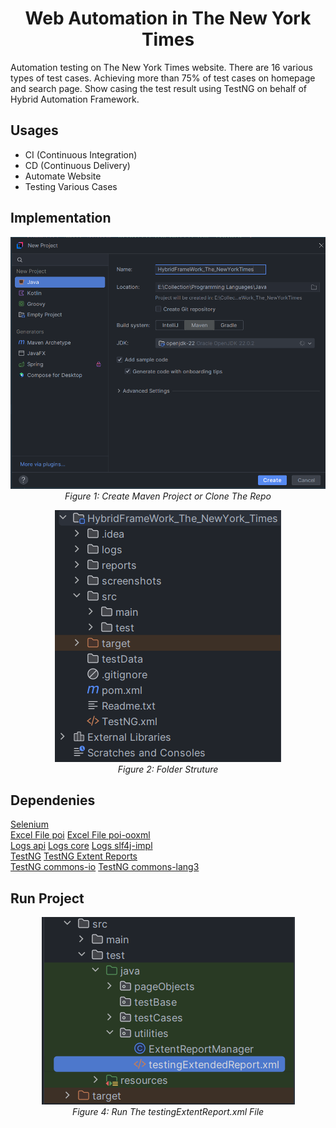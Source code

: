 <h1 align="center">Web Automation in The New York Times</h1>

<p>Automation testing on The New York Times website. There are 16 various types of test cases. Achieving more than 75% of test cases on homepage and search page. Show casing the test result using TestNG on behalf of Hybrid Automation Framework.</p>

## Usages
- CI (Continuous Integration)
- CD (Continuous Delivery)
- Automate Website
- Testing Various Cases

## Implementation
<p align="center">
  <img src="Instructions/1.PNG" alt="Instructions">
  <br>
  <em>Figure 1: Create Maven Project or Clone The Repo</em>
</p>
<p align="center">
  <img src="Instructions/2.PNG" alt="Instructions">
  <br>
  <em>Figure 2: Folder Struture</em>
</p>

## Dependenies
<a href="https://mvnrepository.com/artifact/org.seleniumhq.selenium/selenium-java" target="blank">Selenium</a> <br>
<a href="https://mvnrepository.com/artifact/org.apache.poi/poi" target="blank">Excel File poi</a> 
<a href="https://mvnrepository.com/artifact/org.apache.poi/poi-ooxml" target="blank">Excel File poi-ooxml</a> <br>
<a href="https://mvnrepository.com/artifact/org.apache.logging.log4j/log4j-api" target="blank">Logs api</a> 
<a href="https://mvnrepository.com/artifact/org.apache.logging.log4j/log4j-core" target="blank">Logs core</a> 
<a href="https://mvnrepository.com/artifact/org.apache.logging.log4j/log4j-slf4j-impl" target="blank">Logs slf4j-impl</a> <br>
<a href="https://mvnrepository.com/artifact/org.testng/testng" target="blank">TestNG</a> 
<a href="https://mvnrepository.com/artifact/com.aventstack/extentreports" target="blank">TestNG Extent Reports</a> <br>
<a href="https://mvnrepository.com/artifact/commons-io/commons-io" target="blank">TestNG commons-io</a> 
<a href="https://mvnrepository.com/artifact/org.apache.commons/commons-lang3" target="blank">TestNG commons-lang3</a> 

## Run Project
<p align="center">
  <img src="Instructions/3.PNG" alt="Instructions">
  <br>
  <em>Figure 4: Run The testingExtentReport.xml File</em>
</p>


 
